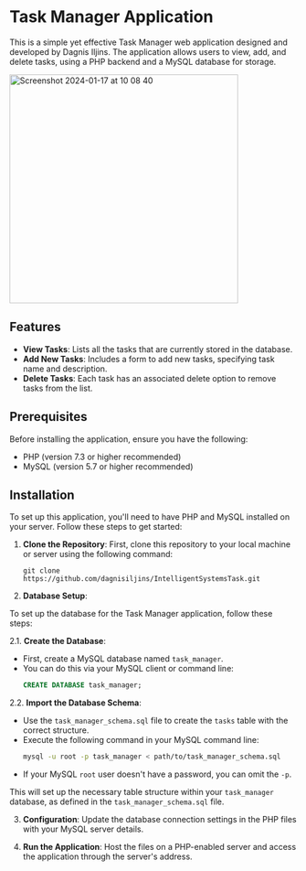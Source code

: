 # Task Manager Application

This is a simple yet effective Task Manager web application designed and developed by Dagnis Iljins. The application allows users to view, add, and delete tasks, using a PHP backend and a MySQL database for storage.

<img width="400" alt="Screenshot 2024-01-17 at 10 08 40" src="https://github.com/dagnisiljins/IntelligentSystemsTask/assets/140745133/b5bde40c-a63b-4761-97b8-8b4e1d069af1">


## Features

- **View Tasks**: Lists all the tasks that are currently stored in the database.
- **Add New Tasks**: Includes a form to add new tasks, specifying task name and description.
- **Delete Tasks**: Each task has an associated delete option to remove tasks from the list.

## Prerequisites

Before installing the application, ensure you have the following:
- PHP (version 7.3 or higher recommended)
- MySQL (version 5.7 or higher recommended)

## Installation

To set up this application, you'll need to have PHP and MySQL installed on your server. Follow these steps to get started:

1. **Clone the Repository**: First, clone this repository to your local machine or server using the following command:

    ```
    git clone https://github.com/dagnisiljins/IntelligentSystemsTask.git
    ```

2. **Database Setup**:
   
To set up the database for the Task Manager application, follow these steps:

2.1. **Create the Database**:
   - First, create a MySQL database named `task_manager`.
   - You can do this via your MySQL client or command line:
     ```sql
     CREATE DATABASE task_manager;
     ```

2.2. **Import the Database Schema**:
   - Use the `task_manager_schema.sql` file to create the `tasks` table with the correct structure.
   - Execute the following command in your MySQL command line:
     ```bash
     mysql -u root -p task_manager < path/to/task_manager_schema.sql
     ```
   - If your MySQL `root` user doesn't have a password, you can omit the `-p`.

This will set up the necessary table structure within your `task_manager` database, as defined in the `task_manager_schema.sql` file.

3. **Configuration**: Update the database connection settings in the PHP files with your MySQL server details.

4. **Run the Application**: Host the files on a PHP-enabled server and access the application through the server's address.
